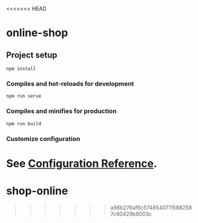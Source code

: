 <<<<<<< HEAD
# online-shop

## Project setup
```
npm install
```

### Compiles and hot-reloads for development
```
npm run serve
```

### Compiles and minifies for production
```
npm run build
```

### Customize configuration
See [Configuration Reference](https://cli.vuejs.org/config/).
=======
# shop-online
>>>>>>> a98b276af6c57485407115882587c90429b8003c
